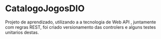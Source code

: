 # CatalogoJogosDIO
Projeto de aprendizado, utilizando a a tecnologia de Web API , juntamente com regras REST, foi criado versionamento das controlers e alguns testes unitarios destas.
